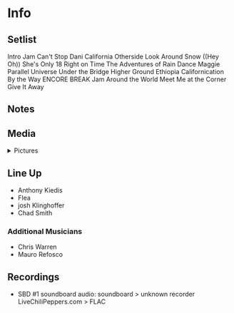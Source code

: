 # Info

## Setlist

Intro Jam
Can't Stop
Dani California
Otherside
Look Around
Snow ((Hey Oh))
She's Only 18
Right on Time
The Adventures of Rain Dance Maggie
Parallel Universe
Under the Bridge
Higher Ground
Ethiopia
Californication
By the Way
ENCORE BREAK
Jam
Around the World
Meet Me at the Corner
Give It Away

## Notes

## Media 

<details>
  <summary>Pictures</summary>
  <!--<img alt="Setlist" title="Setlist" src="_.jpg" height="200" />-->
</details>

## Line Up

* Anthony Kiedis
* Flea
* josh Klinghoffer
* Chad Smith

### Additional Musicians
* Chris Warren  
* Mauro Refosco

## Recordings

* SBD #1 soundboard audio: soundboard > unknown recorder LiveChiliPeppers.com > FLAC	